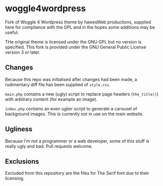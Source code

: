 # woggle4wordpress
Fork of Woggle 4 Wordpress theme by hawesWeb productions, supplied here for compliance with the GPL and in the hopes some additions may be useful.

THe original theme is licensed under the GNU GPL but no version is specified. This fork is provided under the GNU General Public License version 3 or later.

## Changes
Because this repo was initialised after changes had been made, a rudimentary diff file has been supplied of `style.css`.

`main.php` contains a new (ugly) script to replace page headers (`the_title()`) with arbitrary content (for example an image).

`index.php` contains an even uglier script to generate a carousel of background images. This is currently not in use on the main website.

## Ugliness
Because I'm not a programmer or a web developer, some of this stuff is really ugly and bad. Pull requests welcome.

## Exclusions
Excluded from this repository are the files for The Serif font due to their licensing.
